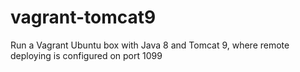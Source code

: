 # vagrant-tomcat9
Run a Vagrant Ubuntu box with Java 8 and Tomcat 9, where remote deploying is configured on port 1099
